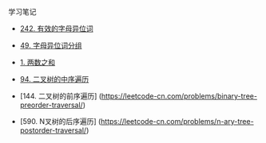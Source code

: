 学习笔记

- [242. 有效的字母异位词](https://leetcode-cn.com/problems/valid-anagram/)
- [49. 字母异位词分组](https://leetcode-cn.com/problems/group-anagrams/)
- [1. 两数之和](https://leetcode-cn.com/problems/two-sum/)

- [94. 二叉树的中序遍历](https://leetcode-cn.com/problems/binary-tree-inorder-traversal/)
- [144. 二叉树的前序遍历] (https://leetcode-cn.com/problems/binary-tree-preorder-traversal/)
- [590. N叉树的后序遍历] (https://leetcode-cn.com/problems/n-ary-tree-postorder-traversal/)